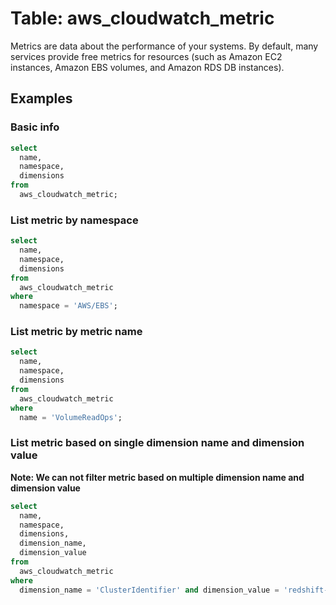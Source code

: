 # Table: aws_cloudwatch_metric

Metrics are data about the performance of your systems. By default, many services provide free metrics for resources (such as Amazon EC2 instances, Amazon EBS volumes, and Amazon RDS DB instances).

## Examples

### Basic info

```sql
select
  name,
  namespace,
  dimensions
from
  aws_cloudwatch_metric;
```

### List metric by namespace

```sql
select
  name,
  namespace,
  dimensions
from
  aws_cloudwatch_metric
where
  namespace = 'AWS/EBS';
```

### List metric by metric name

```sql
select
  name,
  namespace,
  dimensions
from
  aws_cloudwatch_metric
where
  name = 'VolumeReadOps';
```

### List metric based on single dimension name and dimension value

**Note: We can not filter metric based on multiple dimension name and dimension value**

```sql
select
  name,
  namespace,
  dimensions,
  dimension_name,
  dimension_value
from
  aws_cloudwatch_metric
where
  dimension_name = 'ClusterIdentifier' and dimension_value = 'redshift-cluster-1';
```
